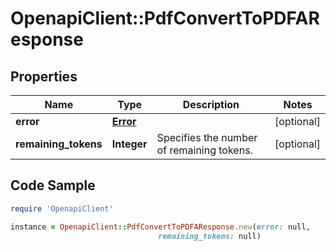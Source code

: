 # OpenapiClient::PdfConvertToPDFAResponse

## Properties

Name | Type | Description | Notes
------------ | ------------- | ------------- | -------------
**error** | [**Error**](Error.md) |  | [optional] 
**remaining_tokens** | **Integer** | Specifies the number of remaining tokens. | [optional] 

## Code Sample

```ruby
require 'OpenapiClient'

instance = OpenapiClient::PdfConvertToPDFAResponse.new(error: null,
                                 remaining_tokens: null)
```



